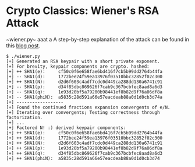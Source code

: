 # Crypto Classics: Wiener's RSA Attack
~wiener.py~ aaat a
A step-by-step explanation of the attack can be found in this [blog post](https://sagi.io/2016/04/crypto-classics-wieners-rsa-attack/).

~~~
$ ./wiener.py 
[+] Generated an RSA keypair with a short private exponent.
[+] For brevity, keypair components are crypto. hashed:
[+] ++ SHA1(e):     cf50c0f6e658fae6bd416f7cb5b99dd2764b44fa
[+] -- SHA1(d):     1772bee24f59ea13976f03510bbc32852f02c300
[+] ++ SHA1(N):     d2d6f603c4adf7cdc0d449ca288dd130a6741c91
[+] -- SHA1(p):     d34f85dbc869626f7cab9c367bcbfec8aad8a6d3
[+] -- SHA1(q):     1e93d20bf5a79200b98441ef8b82d9f76a06df8a
[+] -- SHA1(phiN):  a5835c28d591a66e57eacdeab88a0d1d0cb3d74a
[+] ------------------
[+] Found the continued fractions expansion convergents of e/N.
[+] Iterating over convergents; Testing correctness through factorization.
[+] ...
[+] Factored N! :) derived keypair components:
[+] ++ SHA1(e):     cf50c0f6e658fae6bd416f7cb5b99dd2764b44fa
[+] ++ SHA1(d):     1772bee24f59ea13976f03510bbc32852f02c300
[+] ++ SHA1(N):     d2d6f603c4adf7cdc0d449ca288dd130a6741c91
[+] ++ SHA1(p):     1e93d20bf5a79200b98441ef8b82d9f76a06df8a
[+] ++ SHA1(q):     d34f85dbc869626f7cab9c367bcbfec8aad8a6d3
[+] ++ SHA1(phiN):  a5835c28d591a66e57eacdeab88a0d1d0cb3d74
~~~
